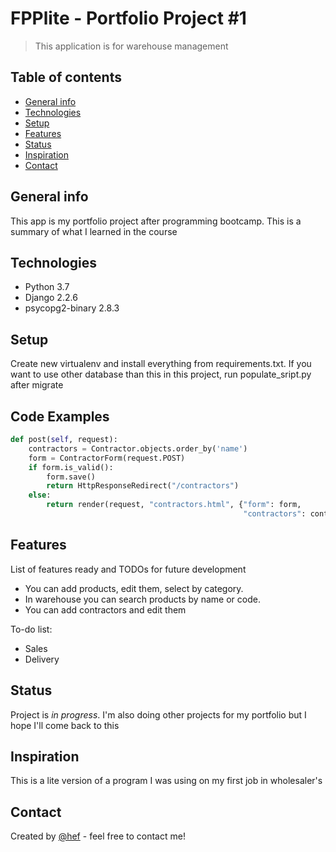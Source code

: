# FPPlite - Portfolio Project #1
> This application is for warehouse management

## Table of contents
* [General info](#general-info)
* [Technologies](#technologies)
* [Setup](#setup)
* [Features](#features)
* [Status](#status)
* [Inspiration](#inspiration)
* [Contact](#contact)

## General info
This app is my portfolio project after programming bootcamp. This is a summary
of what I learned in the course

## Technologies
* Python 3.7
* Django 2.2.6
* psycopg2-binary 2.8.3

## Setup
Create new virtualenv and install everything from requirements.txt. If you want
to use other database than this in this project, run populate_sript.py after migrate

## Code Examples
```python
def post(self, request):
    contractors = Contractor.objects.order_by('name')
    form = ContractorForm(request.POST)
    if form.is_valid():
        form.save()
        return HttpResponseRedirect("/contractors")
    else:
        return render(request, "contractors.html", {"form": form,
                                                    "contractors": contractors})
```

## Features
List of features ready and TODOs for future development
* You can add products, edit them, select by category.
* In warehouse you can search products by name or code.
* You can add contractors and edit them

To-do list:
* Sales
* Delivery

## Status
Project is _in progress_. I'm also doing other projects for my portfolio but I hope
I'll come back to this

## Inspiration
This is a lite version of a program I was using on my first job in wholesaler's

## Contact
Created by [@hef](https://twitter.com/hef4rl) - feel free to contact me!